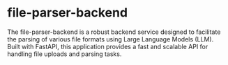 # file-parser-backend
The file-parser-backend is a robust backend service designed to facilitate the parsing of various file formats using  Large Language Models (LLM). Built with FastAPI, this application provides a fast and scalable API for handling file uploads and parsing tasks.
